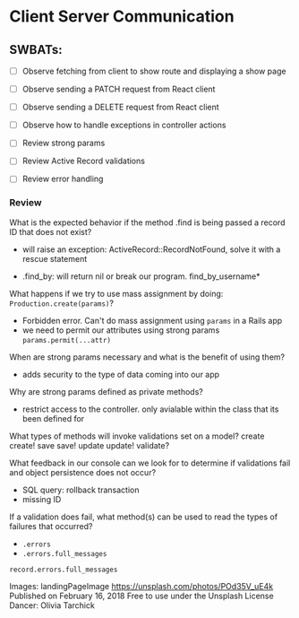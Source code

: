# Client Server Communication
## SWBATs:
- [ ] Observe fetching from client to show route and displaying a show page
- [ ] Observe sending a PATCH request from React client
- [ ] Observe sending a DELETE request from React client
- [ ] Observe how to handle exceptions in controller actions
- [ ] Review strong params
- [ ] Review Active Record validations
- [ ] Review error handling


### Review

What is the expected behavior if the method .find is being passed a record ID that does not exist? 
- will raise an exception: ActiveRecord::RecordNotFound, solve it with a rescue statement

- .find_by: will return nil or break our program. find_by_username* 


What happens if we try to use mass assignment by doing: `Production.create(params)`?
- Forbidden error. Can't do mass assignment using `params` in a Rails app
- we need to permit our attributes using strong params `params.permit(...attr)`

When are strong params necessary and what is the benefit of using them?
- adds security to the type of data coming into our app

Why are strong params defined as private methods?
- restrict access to the controller. only avialable within the class that its been defined for

What types of methods will invoke validations set on a model?
create
create!
save
save!
update
update!
validate?

What feedback in our console can we look for to determine if validations fail and object persistence does not occur?
- SQL query: rollback transaction
- missing ID 

If a validation does fail, what method(s) can be used to read the types of failures that occurred?
- `.errors`
- `.errors.full_messages`

`record.errors.full_messages`



Images:
landingPageImage
https://unsplash.com/photos/POd35V_uE4k
Published on February 16, 2018
Free to use under the Unsplash License
Dancer: Olivia Tarchick